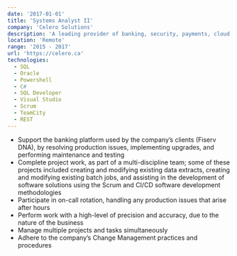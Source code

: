 ```yaml
---
date: '2017-01-01'
title: 'Systems Analyst II'
company: 'Celero Solutions'
description: 'A leading provider of banking, security, payments, cloud and fintech solutions for credit unions in Canada.'
location: 'Remote'
range: '2015 - 2017'
url: 'https://celero.ca'
technologies:
  - SQL
  - Oracle
  - Powershell
  - C#
  - SQL Developer
  - Visual Studio
  - Scrum
  - TeamCity
  - REST
---
```


- Support the banking platform used by the company’s clients (Fiserv DNA), by resolving production issues, implementing upgrades, and performing maintenance and testing
- Complete project work, as part of a multi-discipline team; some of these projects included creating and modifying existing data extracts, creating and modifying existing batch jobs, and assisting in the development of software solutions using the Scrum and CI/CD software development methodologies
- Participate in on-call rotation, handling any production issues that arise after hours
- Perform work with a high-level of precision and accuracy, due to the nature of the business
- Manage multiple projects and tasks simultaneously
- Adhere to the company’s Change Management practices and procedures
